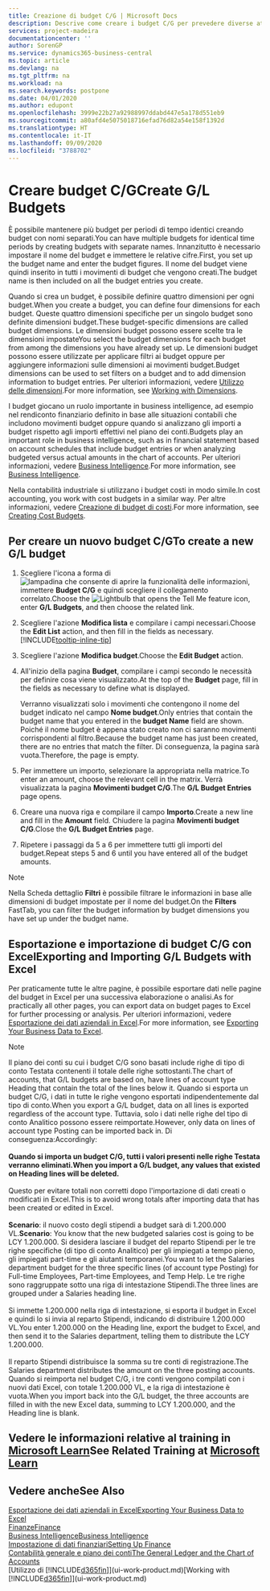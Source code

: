 ```yaml
---
title: Creazione di budget C/G | Microsoft Docs
description: Descrive come creare i budget C/G per prevedere diverse attività finanziarie e assegnare le dimensioni per scopi di business intelligence.
services: project-madeira
documentationcenter: ''
author: SorenGP
ms.service: dynamics365-business-central
ms.topic: article
ms.devlang: na
ms.tgt_pltfrm: na
ms.workload: na
ms.search.keywords: postpone
ms.date: 04/01/2020
ms.author: edupont
ms.openlocfilehash: 3999e22b27a92988997ddabd447e5a178d551eb9
ms.sourcegitcommit: a80afd4e5075018716efad76d82a54e158f1392d
ms.translationtype: HT
ms.contentlocale: it-IT
ms.lasthandoff: 09/09/2020
ms.locfileid: "3788702"
---
```

# <a name="create-gl-budgets"></a><span data-ttu-id="16675-103">Creare budget C/G</span><span class="sxs-lookup"><span data-stu-id="16675-103">Create G/L Budgets</span></span>
<span data-ttu-id="16675-104">È possibile mantenere più budget per periodi di tempo identici creando budget con nomi separati.</span><span class="sxs-lookup"><span data-stu-id="16675-104">You can have multiple budgets for identical time periods by creating budgets with separate names.</span></span> <span data-ttu-id="16675-105">Innanzitutto è necessario impostare il nome del budget e immettere le relative cifre.</span><span class="sxs-lookup"><span data-stu-id="16675-105">First, you set up the budget name and enter the budget figures.</span></span> <span data-ttu-id="16675-106">Il nome del budget viene quindi inserito in tutti i movimenti di budget che vengono creati.</span><span class="sxs-lookup"><span data-stu-id="16675-106">The budget name is then included on all the budget entries you create.</span></span>  

<span data-ttu-id="16675-107">Quando si crea un budget, è possibile definire quattro dimensioni per ogni budget.</span><span class="sxs-lookup"><span data-stu-id="16675-107">When you create a budget, you can define four dimensions for each budget.</span></span> <span data-ttu-id="16675-108">Queste quattro dimensioni specifiche per un singolo budget sono definite dimensioni budget.</span><span class="sxs-lookup"><span data-stu-id="16675-108">These budget-specific dimensions are called budget dimensions.</span></span> <span data-ttu-id="16675-109">Le dimensioni budget possono essere scelte tra le dimensioni impostate</span><span class="sxs-lookup"><span data-stu-id="16675-109">You select the budget dimensions for each budget from among the dimensions you have already set up.</span></span> <span data-ttu-id="16675-110">Le dimensioni budget possono essere utilizzate per applicare filtri ai budget oppure per aggiungere informazioni sulle dimensioni ai movimenti budget.</span><span class="sxs-lookup"><span data-stu-id="16675-110">Budget dimensions can be used to set filters on a budget and to add dimension information to budget entries.</span></span> <span data-ttu-id="16675-111">Per ulteriori informazioni, vedere [Utilizzo delle dimensioni](finance-dimensions.md).</span><span class="sxs-lookup"><span data-stu-id="16675-111">For more information, see [Working with Dimensions](finance-dimensions.md).</span></span>

<span data-ttu-id="16675-112">I budget giocano un ruolo importante in business intelligence, ad esempio nel rendiconto finanziario definito in base alle situazioni contabili che includono movimenti budget oppure quando si analizzano gli importi a budget rispetto agli importi effettivi nel piano dei conti.</span><span class="sxs-lookup"><span data-stu-id="16675-112">Budgets play an important role in business intelligence, such as in financial statement based on account schedules that include budget entries or when analyzing budgeted versus actual amounts in the chart of accounts.</span></span> <span data-ttu-id="16675-113">Per ulteriori informazioni, vedere [Business Intelligence](bi.md).</span><span class="sxs-lookup"><span data-stu-id="16675-113">For more information, see [Business Intelligence](bi.md).</span></span>

<span data-ttu-id="16675-114">Nella contabilità industriale si utilizzano i budget costi in modo simile.</span><span class="sxs-lookup"><span data-stu-id="16675-114">In cost accounting, you work with cost budgets in a similar way.</span></span> <span data-ttu-id="16675-115">Per altre informazioni, vedere [Creazione di budget di costi](finance-create-cost-budgets.md).</span><span class="sxs-lookup"><span data-stu-id="16675-115">For more information, see [Creating Cost Budgets](finance-create-cost-budgets.md).</span></span>    

## <a name="to-create-a-new-gl-budget"></a><span data-ttu-id="16675-116">Per creare un nuovo budget C/G</span><span class="sxs-lookup"><span data-stu-id="16675-116">To create a new G/L budget</span></span>  
1. <span data-ttu-id="16675-117">Scegliere l'icona a forma di ![lampadina che consente di aprire la funzionalità delle informazioni](media/ui-search/search_small.png "Informazioni sull'operazione che si desidera eseguire"), immettere **Budget C/G** e quindi scegliere il collegamento correlato.</span><span class="sxs-lookup"><span data-stu-id="16675-117">Choose the ![Lightbulb that opens the Tell Me feature](media/ui-search/search_small.png "Tell me what you want to do") icon, enter **G/L Budgets**, and then choose the related link.</span></span>  
2. <span data-ttu-id="16675-118">Scegliere l'azione **Modifica lista** e compilare i campi necessari.</span><span class="sxs-lookup"><span data-stu-id="16675-118">Choose the **Edit List** action, and then fill in the fields as necessary.</span></span> [!INCLUDE[tooltip-inline-tip](includes/tooltip-inline-tip_md.md)]  
3. <span data-ttu-id="16675-119">Scegliere l'azione **Modifica budget**.</span><span class="sxs-lookup"><span data-stu-id="16675-119">Choose the **Edit Budget** action.</span></span>
4. <span data-ttu-id="16675-120">All'inizio della pagina **Budget**, compilare i campi secondo le necessità per definire cosa viene visualizzato.</span><span class="sxs-lookup"><span data-stu-id="16675-120">At the top of the **Budget** page, fill in the fields as necessary to define what is displayed.</span></span>  

    <span data-ttu-id="16675-121">Verranno visualizzati solo i movimenti che contengono il nome del budget indicato nel campo **Nome budget**.</span><span class="sxs-lookup"><span data-stu-id="16675-121">Only entries that contain the budget name that you entered in the **budget Name** field are shown.</span></span> <span data-ttu-id="16675-122">Poiché il nome budget è appena stato creato non ci saranno movimenti corrispondenti al filtro.</span><span class="sxs-lookup"><span data-stu-id="16675-122">Because the budget name has just been created, there are no entries that match the filter.</span></span> <span data-ttu-id="16675-123">Di conseguenza, la pagina sarà vuota.</span><span class="sxs-lookup"><span data-stu-id="16675-123">Therefore, the page is empty.</span></span>  
5. <span data-ttu-id="16675-124">Per immettere un importo, selezionare la appropriata nella matrice.</span><span class="sxs-lookup"><span data-stu-id="16675-124">To enter an amount, choose the relevant cell in the matrix.</span></span> <span data-ttu-id="16675-125">Verrà visualizzata la pagina **Movimenti budget C/G**.</span><span class="sxs-lookup"><span data-stu-id="16675-125">The **G/L Budget Entries** page opens.</span></span>  
6. <span data-ttu-id="16675-126">Creare una nuova riga e compilare il campo **Importo**.</span><span class="sxs-lookup"><span data-stu-id="16675-126">Create a new line and fill in the **Amount** field.</span></span> <span data-ttu-id="16675-127">Chiudere la pagina **Movimenti budget C/G**.</span><span class="sxs-lookup"><span data-stu-id="16675-127">Close the **G/L Budget Entries** page.</span></span>  
7. <span data-ttu-id="16675-128">Ripetere i passaggi da 5 a 6 per immettere tutti gli importi del budget.</span><span class="sxs-lookup"><span data-stu-id="16675-128">Repeat steps 5 and 6 until you have entered all of the budget amounts.</span></span>  

> [!NOTE]  
>  <span data-ttu-id="16675-129">Nella Scheda dettaglio **Filtri** è possibile filtrare le informazioni in base alle dimensioni di budget impostate per il nome del budget.</span><span class="sxs-lookup"><span data-stu-id="16675-129">On the **Filters** FastTab, you can filter the budget information by budget dimensions you have set up under the budget name.</span></span>

## <a name="exporting-and-importing-gl-budgets-with-excel"></a><span data-ttu-id="16675-130">Esportazione e importazione di budget C/G con Excel</span><span class="sxs-lookup"><span data-stu-id="16675-130">Exporting and Importing G/L Budgets with Excel</span></span>
<span data-ttu-id="16675-131">Per praticamente tutte le altre pagine, è possibile esportare dati nelle pagine del budget in Excel per una successiva elaborazione o analisi.</span><span class="sxs-lookup"><span data-stu-id="16675-131">As for practically all other pages, you can export data on budget pages to Excel for further processing or analysis.</span></span> <span data-ttu-id="16675-132">Per ulteriori informazioni, vedere [Esportazione dei dati aziendali in Excel](about-export-data.md).</span><span class="sxs-lookup"><span data-stu-id="16675-132">For more information, see [Exporting Your Business Data to Excel](about-export-data.md).</span></span>

> [!NOTE]
> <span data-ttu-id="16675-133">Il piano dei conti su cui i budget C/G sono basati include righe di tipo di conto Testata contenenti il totale delle righe sottostanti.</span><span class="sxs-lookup"><span data-stu-id="16675-133">The chart of accounts, that G/L budgets are based on, have lines of account type Heading that contain the total of the lines below it.</span></span> <span data-ttu-id="16675-134">Quando si esporta un budget C/G, i dati in tutte le righe vengono esportati indipendentemente dal tipo di conto.</span><span class="sxs-lookup"><span data-stu-id="16675-134">When you export a G/L budget, data on all lines is exported regardless of the account type.</span></span> <span data-ttu-id="16675-135">Tuttavia, solo i dati nelle righe del tipo di conto Analitico possono essere reimportate.</span><span class="sxs-lookup"><span data-stu-id="16675-135">However, only data on lines of account type Posting can be imported back in.</span></span> <span data-ttu-id="16675-136">Di conseguenza:</span><span class="sxs-lookup"><span data-stu-id="16675-136">Accordingly:</span></span> <br /><br /> <span data-ttu-id="16675-137">**Quando si importa un budget C/G, tutti i valori presenti nelle righe Testata verranno eliminati.**</span><span class="sxs-lookup"><span data-stu-id="16675-137">**When you import a G/L budget, any values that existed on Heading lines will be deleted.**</span></span> <br /><br /> <span data-ttu-id="16675-138">Questo per evitare totali non corretti dopo l'importazione di dati creati o modificati in Excel.</span><span class="sxs-lookup"><span data-stu-id="16675-138">This is to avoid wrong totals after importing data that has been created or edited in Excel.</span></span><br /><br /> <span data-ttu-id="16675-139">**Scenario**: il nuovo costo degli stipendi a budget sarà di 1.200.000 VL.</span><span class="sxs-lookup"><span data-stu-id="16675-139">**Scenario**: You know that the new budgeted salaries cost is going to be LCY 1.200.000.</span></span> <span data-ttu-id="16675-140">Si desidera lasciare il budget del reparto Stipendi per le tre righe specifiche (di tipo di conto Analitico) per gli impiegati a tempo pieno, gli impiegati part-time e gli aiutanti temporanei.</span><span class="sxs-lookup"><span data-stu-id="16675-140">You want to let the Salaries department budget for the three specific lines (of account type Posting) for Full-time Employees, Part-time Employees, and Temp Help.</span></span> <span data-ttu-id="16675-141">Le tre righe sono raggruppate sotto una riga di intestazione Stipendi.</span><span class="sxs-lookup"><span data-stu-id="16675-141">The three lines are grouped under a Salaries heading line.</span></span><br /><br /><span data-ttu-id="16675-142">Si immette 1.200.000 nella riga di intestazione, si esporta il budget in Excel e quindi lo si invia al reparto Stipendi, indicando di distribuire 1.200.000 VL.</span><span class="sxs-lookup"><span data-stu-id="16675-142">You enter 1.200.000 on the Heading line, export the budget to Excel, and then send it to the Salaries department, telling them to distribute the LCY 1.200.000.</span></span><br /><br /> <span data-ttu-id="16675-143">Il reparto Stipendi distribuisce la somma su tre conti di registrazione.</span><span class="sxs-lookup"><span data-stu-id="16675-143">The Salaries department distributes the amount on the three posting accounts.</span></span> <span data-ttu-id="16675-144">Quando si reimporta nel budget C/G, i tre conti vengono compilati con i nuovi dati Excel, con totale 1.200.000 VL, e la riga di intestazione è vuota.</span><span class="sxs-lookup"><span data-stu-id="16675-144">When you import back into the G/L budget, the three accounts are filled in with the new Excel data, summing to LCY 1.200.000, and the Heading line is blank.</span></span>

## <a name="see-related-training-at-microsoft-learn"></a><span data-ttu-id="16675-145">Vedere le informazioni relative al training in [Microsoft Learn](/learn/modules/budgets-exchange-rates-dynamics-365-business-central/index)</span><span class="sxs-lookup"><span data-stu-id="16675-145">See Related Training at [Microsoft Learn](/learn/modules/budgets-exchange-rates-dynamics-365-business-central/index)</span></span>

## <a name="see-also"></a><span data-ttu-id="16675-146">Vedere anche</span><span class="sxs-lookup"><span data-stu-id="16675-146">See Also</span></span>
[<span data-ttu-id="16675-147">Esportazione dei dati aziendali in Excel</span><span class="sxs-lookup"><span data-stu-id="16675-147">Exporting Your Business Data to Excel</span></span>](about-export-data.md)  
[<span data-ttu-id="16675-148">Finanze</span><span class="sxs-lookup"><span data-stu-id="16675-148">Finance</span></span>](finance.md)  
[<span data-ttu-id="16675-149">Business Intelligence</span><span class="sxs-lookup"><span data-stu-id="16675-149">Business Intelligence</span></span>](bi.md)  
[<span data-ttu-id="16675-150">Impostazione di dati finanziari</span><span class="sxs-lookup"><span data-stu-id="16675-150">Setting Up Finance</span></span>](finance-setup-finance.md)  
[<span data-ttu-id="16675-151">Contabilità generale e piano dei conti</span><span class="sxs-lookup"><span data-stu-id="16675-151">The General Ledger and the Chart of Accounts</span></span>](finance-general-ledger.md)  
<span data-ttu-id="16675-152">[Utilizzo di [!INCLUDE[d365fin](includes/d365fin_md.md)]](ui-work-product.md)</span><span class="sxs-lookup"><span data-stu-id="16675-152">[Working with [!INCLUDE[d365fin](includes/d365fin_md.md)]](ui-work-product.md)</span></span>  
